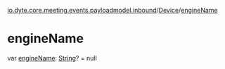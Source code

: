 [io.dyte.core.meeting.events.payloadmodel.inbound](../index.md)/[Device](index.md)/[engineName](engine-name.md)

# engineName


var [engineName](engine-name.md): [String](https://kotlinlang.org/api/latest/jvm/stdlib/kotlin/-string/index.html)? = null
